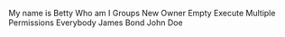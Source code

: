 My name is Betty
Who am I
Groups
New Owner
Empty
Execute
Multiple Permissions
Everybody
James Bond
John Doe
